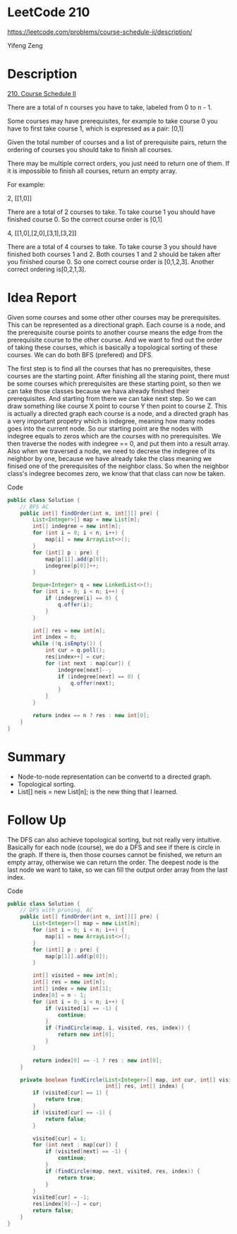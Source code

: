 # **LeetCode 210**
https://leetcode.com/problems/course-schedule-ii/description/

Yifeng Zeng

# Description
[210. Course Schedule II](https://leetcode.com/problems/course-schedule-ii/description/)

There are a total of n courses you have to take, labeled from 0 to n - 1.

Some courses may have prerequisites, for example to take course 0 you have to first take course 1, which is expressed as a pair: [0,1]

Given the total number of courses and a list of prerequisite pairs, return the ordering of courses you should take to finish all courses.

There may be multiple correct orders, you just need to return one of them. If it is impossible to finish all courses, return an empty array.

For example:

2, [[1,0]]

There are a total of 2 courses to take. To take course 1 you should have finished course 0. So the correct course order is [0,1]

4, [[1,0],[2,0],[3,1],[3,2]]

There are a total of 4 courses to take. To take course 3 you should have finished both courses 1 and 2. Both courses 1 and 2 should be taken after you finished course 0. So one correct course order is [0,1,2,3]. Another correct ordering is[0,2,1,3].


# Idea Report

Given some courses and some other other courses may be prerequisites. This can be represented as a directional graph. Each course is a node, and the prerequisite course points to another course means the edge from the prerequisite course to the other course. And we want to find out the order of taking these courses, which is basically a topological sorting of these courses. We can do both BFS (prefered) and DFS.

The first step is to find all the courses that has no prerequisites, these courses are the starting point. After finishing all the staring point, there must be some courses which prerequisites are these starting point, so then we can take those classes because we hava already finished their prerequisites. And starting from there we can take next step. So we can draw something like course X point to course Y then point to course Z. This is actually a directed graph each course is a node, and a directed graph has a very important propetry which is indegree, meaning how many nodes goes into the current node. So our starting point are the nodes with indegree equals to zeros which are the courses with no prerequisites. We then traverse the nodes with indegree == 0, and put them into a result array. Also when we traversed a node, we need to decrese the indegree of its neighbor by one, because we have already take the class meaning we finised one of the prerequisites of the neighbor class. So when the neighbor class's indegree becomes zero, we know that that class can now be taken.


Code
```java
public class Solution {
    // BFS AC
    public int[] findOrder(int n, int[][] pre) {
        List<Integer>[] map = new List[n];
        int[] indegree = new int[n];
        for (int i = 0; i < n; i++) {
            map[i] = new ArrayList<>();
        }
        for (int[] p : pre) {
            map[p[1]].add(p[0]);
            indegree[p[0]]++;
        }

        Deque<Integer> q = new LinkedList<>();
        for (int i = 0; i < n; i++) {
            if (indegree[i] == 0) {
                q.offer(i);
            }
        }

        int[] res = new int[n];
        int index = 0;
        while (!q.isEmpty()) {
            int cur = q.poll();
            res[index++] = cur;
            for (int next : map[cur]) {
                indegree[next]--;
                if (indegree[next] == 0) {
                    q.offer(next);
                }
            }
        }

        return index == n ? res : new int[0];
    }
}
```

# Summary
- Node-to-node representation can be convertd to a directed graph.
- Topological sorting.
- List<Integer>[] neis = new List[n]; is the new thing that I learned.

# Follow Up
The DFS can also achieve topological sorting, but not really very intuitive. Basically for each node (course), we do a DFS and see if there is circle in the graph. If there is, then those courses cannot be finished, we return an empty array, otherwise we can return the order. The deepest node is the last node we want to take, so we can fill the output order array from the last index.

Code
```java
public class Solution {
    // DFS with pruning, AC
    public int[] findOrder(int n, int[][] pre) {
        List<Integer>[] map = new List[n];
        for (int i = 0; i < n; i++) {
            map[i] = new ArrayList<>();
        }
        for (int[] p : pre) {
            map[p[1]].add(p[0]);
        }

        int[] visited = new int[n];
        int[] res = new int[n];
        int[] index = new int[1];
        index[0] = n - 1;
        for (int i = 0; i < n; i++) {
            if (visited[i] == -1) {
                continue;
            }
            if (findCircle(map, i, visited, res, index)) {
                return new int[0];
            }
        }

        return index[0] == -1 ? res : new int[0];
    }

    private boolean findCircle(List<Integer>[] map, int cur, int[] visited,
                               int[] res, int[] index) {
        if (visited[cur] == 1) {
            return true;
        }
        if (visited[cur] == -1) {
            return false;
        }

        visited[cur] = 1;
        for (int next : map[cur]) {
            if (visited[next] == -1) {
                continue;
            }
            if (findCircle(map, next, visited, res, index)) {
                return true;
            }
        }
        visited[cur] = -1;
        res[index[0]--] = cur;
        return false;
    }
}
```
